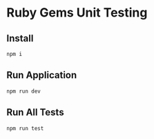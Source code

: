 # Ruby Gems Unit Testing

## Install
`npm i`

## Run Application
`npm run dev`

## Run All Tests
`npm run test`